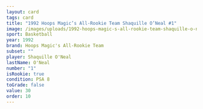 ```yaml
---
layout: card
tags: card
title: "1992 Hoops Magic’s All-Rookie Team Shaquille O’Neal #1"
image: /images/uploads/1992-hoops-magic-s-all-rookie-team-shaquille-o-neal-8.webp
sport: Basketball
year: 1992
brand: Hoops Magic's All-Rookie Team
subset: ""
player: Shaquille O'Neal
lastName: O'Neal
number: "1"
isRookie: true
condition: PSA 8
toGrade: false
value: 30
order: 10
---
```

